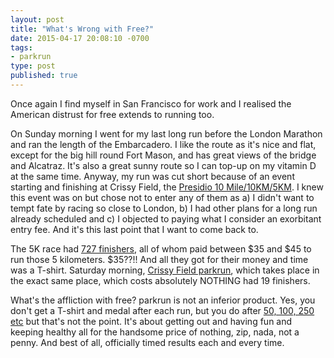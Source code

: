 ```yaml
---
layout: post
title: "What's Wrong with Free?"
date: 2015-04-17 20:08:10 -0700
tags:
- parkrun
type: post
published: true
---
```


Once again I find myself in San Francisco for work and I realised the American distrust for free extends to running too.

On Sunday morning I went for my last long run before the London Marathon and ran the length of the Embarcadero. I like the route as it's nice and flat, except for the big hill round Fort Mason, and has great views of the bridge and Alcatraz. It's also a great sunny route so I can top-up on my vitamin D at the same time. Anyway, my run was cut short because of an event starting and finishing at Crissy Field, the [Presidio 10 Mile/10KM/5KM](http://guardsmen.org/presidio10/race-info.html).  I knew this event was on but chose not to enter any of them as a) I didn't want to tempt fate by racing so close to London, b) I had other plans for a long run already scheduled and c) I objected to paying what I consider an exorbitant entry fee. And it's this last point that I want to come back to.

<!-- more -->

The 5K race had [727 finishers](http://results.chronotrack.com/event/results/event/event-13531?lc=en), all of whom paid between $35 and $45 to run those 5 kilometers. $35??!! And all they got for their money and time was a T-shirt.  Saturday morning, [Crissy Field parkrun](http://www.parkrun.us/crissyfield/), which takes place in the exact same place, which costs absolutely NOTHING had 19 finishers.

What's the affliction with free?  parkrun is not an inferior product.  Yes, you don't get a T-shirt and medal after each run, but you do after [50, 100, 250 etc](http://www.parkrun.com/about/our-clubs/) but that's not the point. It's about getting out and having fun and keeping healthy all for the handsome price of nothing, zip, nada, not a penny. And best of all, officially timed results each and every time.
